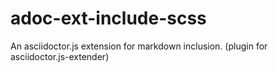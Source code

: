 # adoc-ext-include-scss
An asciidoctor.js extension for markdown inclusion. (plugin for asciidoctor.js-extender)
